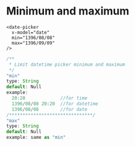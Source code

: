 # Minimum and maximum

```vue
<date-picker
  v-model="date"
  min="1396/08/08"
  max="1396/09/09"
/>
```

<ClientOnly>
  <date-picker
    min="1396/08/08"
    max="1396/09/09"
  />
</ClientOnly>

```js
/**
 * Limit datetime picker minimum and maximum
 */
"min"
type: String
default: Null
example:
  20:20             //for time
  1396/08/08 20:20  //for datetime
  1396/08/08        //for date
/*******************************/
"max"
type: String
default: Null
example: same as "min"
```
